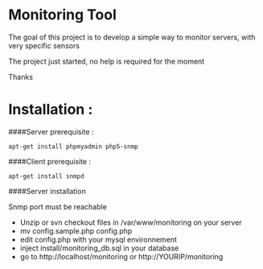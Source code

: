 Monitoring Tool
==========

The goal of this project is to develop a simple way to monitor servers, with very specific sensors

The project just started, no help is required for the moment

Thanks

Installation :
==============

####Server prerequisite :

```
apt-get install phpmyadmin php5-snmp
```
####Client prerequisite :

```
apt-get install snmpd
```

####Server installation

Snmp port must be reachable

* Unzip or svn checkout files in /var/www/monitoring on your server
* mv config.sample.php config.php
* edit config.php with your mysql environnement
* inject install/monitoring_db.sql in your database
* go to http://localhost/monitoring or http://YOURIP/monitoring


